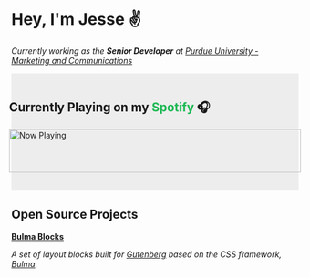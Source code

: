 # Hey, I'm Jesse ✌️

_Currently working as the **Senior Developer** at [Purdue University - Marketing and Communications](https://marcom.purdue.edu/)_

<div style="background: #ededed; padding: 1rem 0 2rem; width: auto; max-width: 564px; display: flex; flex-direction: column; align-items: center;">
<h2 style="width: 512px;">Currently Playing on my <span style="color: #1DB954;">Spotify</span> 🎧</h2>

<a href="https://profile-readme-wheat.vercel.app/now-playing?open">
    <img src="https://profile-readme-wheat.vercel.app/now-playing" width="512" height="76" alt="Now Playing">
</a>
</div>

## Open Source Projects

**[Bulma Blocks](https://github.com/Purdue/bulma-blocks)**

_A set of layout blocks built for <a href="https://github.com/wordpress/gutenberg" target="_blank">Gutenberg</a> based on the CSS framework, <a href="https://bulma.io" target="_blank">Bulma</a>._
